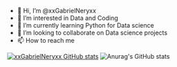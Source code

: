 

- 👋 Hi, I’m @xxGabrielNeryxx
- 👀 I’m interested in Data and Coding
- 🌱 I’m currently learning Python for Data science
- 💞️ I’m looking to collaborate on Data science projects
- 📫 How to reach me 

[![xxGabrielNeryxx GitHub stats](https://github-readme-stats.vercel.app/api?username=xxGabrielNeryxx)](https://github.com/xxGabrielNeryxx/github-readme-stats)
![Anurag's GitHub stats](https://github-readme-stats.vercel.app/api?username=anuraghazra&show_icons=true&theme=radical)
